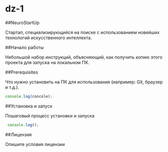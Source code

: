# dz-1
##NeuroStartUp

 Cтартап, специализирующийся на поиске с использованием новейших технологий искусственного интеллекта.
 
 ##Начало работы
 
 Небольшой набор инструкций, объясняющий, как получить копию этого проекта для запуска на локальном ПК.
 
 ##Prerequisites
 
 Что нужно установить на ПК для использования (например: Git, браузер и т.д.).
 
 ```javascript
 console.log(concole);
```
##Установка и запуск

Пошаговый процесс установки и запуска

```javascript
 console.log();
```
##Лицензия

Опишите условия лицензии


